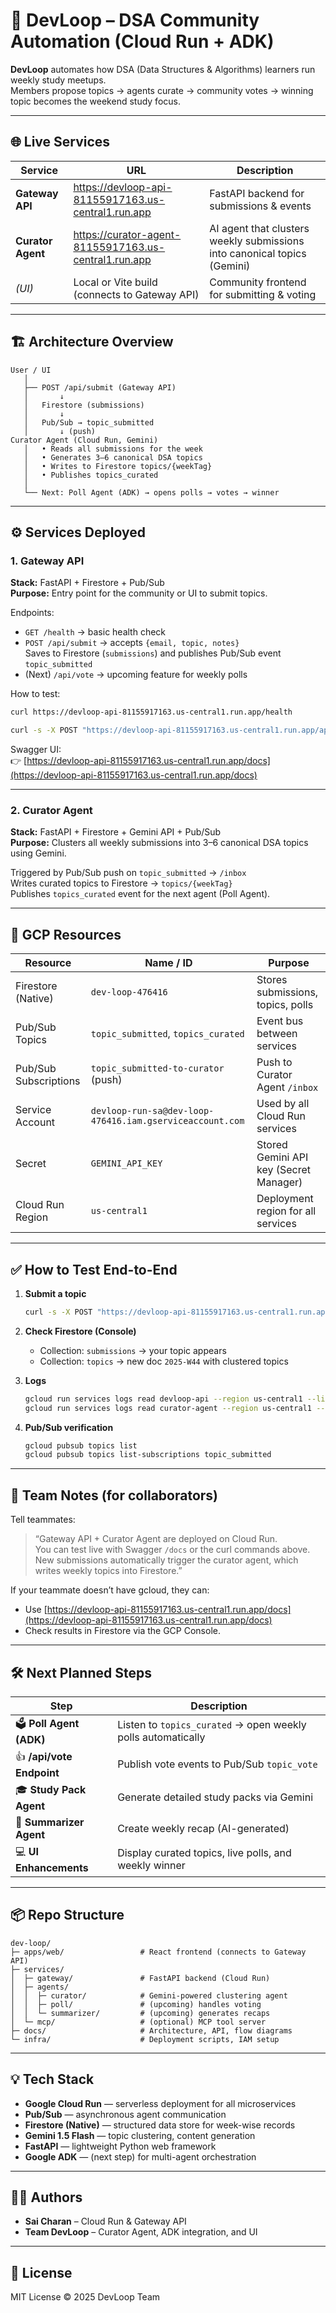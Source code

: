 
# 🧠 DevLoop – DSA Community Automation (Cloud Run + ADK)

**DevLoop** automates how DSA (Data Structures & Algorithms) learners run weekly study meetups.  
Members propose topics → agents curate → community votes → winning topic becomes the weekend study focus.

---

## 🌐 Live Services

| Service | URL | Description |
|----------|-----|-------------|
| **Gateway API** | https://devloop-api-81155917163.us-central1.run.app | FastAPI backend for submissions & events |
| **Curator Agent** | https://curator-agent-81155917163.us-central1.run.app | AI agent that clusters weekly submissions into canonical topics (Gemini) |
| *(UI)* | Local or Vite build (connects to Gateway API) | Community frontend for submitting & voting |

---

## 🏗️ Architecture Overview

```
User / UI
   │
   ├── POST /api/submit (Gateway API)
   │       ↓
   │   Firestore (submissions)
   │       ↓
   │   Pub/Sub → topic_submitted
   │       ↓ (push)
Curator Agent (Cloud Run, Gemini)
   │   • Reads all submissions for the week
   │   • Generates 3–6 canonical DSA topics
   │   • Writes to Firestore topics/{weekTag}
   │   • Publishes topics_curated
   │
   └── Next: Poll Agent (ADK) → opens polls → votes → winner
```

---

## ⚙️ Services Deployed

### 1. Gateway API
**Stack:** FastAPI + Firestore + Pub/Sub  
**Purpose:** Entry point for the community or UI to submit topics.

Endpoints:
- `GET /health` → basic health check
- `POST /api/submit` → accepts `{email, topic, notes}`  
  Saves to Firestore (`submissions`) and publishes Pub/Sub event `topic_submitted`
- (Next) `/api/vote` → upcoming feature for weekly polls

How to test:
```bash
curl https://devloop-api-81155917163.us-central1.run.app/health

curl -s -X POST "https://devloop-api-81155917163.us-central1.run.app/api/submit"   -H "Content-Type: application/json"   -d '{"email":"tester@devloop.app","topic":"Binary Search","notes":"parametric search"}'
```

Swagger UI:  
👉 [https://devloop-api-81155917163.us-central1.run.app/docs](https://devloop-api-81155917163.us-central1.run.app/docs)

---

### 2. Curator Agent
**Stack:** FastAPI + Firestore + Gemini API + Pub/Sub  
**Purpose:** Clusters all weekly submissions into 3–6 canonical DSA topics using Gemini.

Triggered by Pub/Sub push on `topic_submitted` → `/inbox`  
Writes curated topics to Firestore → `topics/{weekTag}`  
Publishes `topics_curated` event for the next agent (Poll Agent).

---

## 🧩 GCP Resources

| Resource | Name / ID | Purpose |
|-----------|------------|----------|
| Firestore (Native) | `dev-loop-476416` | Stores submissions, topics, polls |
| Pub/Sub Topics | `topic_submitted`, `topics_curated` | Event bus between services |
| Pub/Sub Subscriptions | `topic_submitted-to-curator` (push) | Push to Curator Agent `/inbox` |
| Service Account | `devloop-run-sa@dev-loop-476416.iam.gserviceaccount.com` | Used by all Cloud Run services |
| Secret | `GEMINI_API_KEY` | Stored Gemini API key (Secret Manager) |
| Cloud Run Region | `us-central1` | Deployment region for all services |

---

## ✅ How to Test End-to-End

1. **Submit a topic**
   ```bash
   curl -s -X POST "https://devloop-api-81155917163.us-central1.run.app/api/submit"      -H "Content-Type: application/json"      -d '{"email":"you@devloop.app","topic":"Dijkstra Basics","notes":"graphs"}'
   ```

2. **Check Firestore (Console)**
   - Collection: `submissions` → your topic appears
   - Collection: `topics` → new doc `2025-W44` with clustered topics

3. **Logs**
   ```bash
   gcloud run services logs read devloop-api --region us-central1 --limit 100
   gcloud run services logs read curator-agent --region us-central1 --limit 100
   ```

4. **Pub/Sub verification**
   ```bash
   gcloud pubsub topics list
   gcloud pubsub topics list-subscriptions topic_submitted
   ```

---

## 👥 Team Notes (for collaborators)

Tell teammates:
> “Gateway API + Curator Agent are deployed on Cloud Run.  
> You can test live with Swagger `/docs` or the curl commands above.  
> New submissions automatically trigger the curator agent, which writes weekly topics into Firestore.”

If your teammate doesn’t have gcloud, they can:
- Use [https://devloop-api-81155917163.us-central1.run.app/docs](https://devloop-api-81155917163.us-central1.run.app/docs)
- Check results in Firestore via the GCP Console.

---

## 🛠️ Next Planned Steps

| Step | Description |
|------|--------------|
| 🗳️ **Poll Agent (ADK)** | Listen to `topics_curated` → open weekly polls automatically |
| 👍 **/api/vote Endpoint** | Publish vote events to Pub/Sub `topic_vote` |
| 🎓 **Study Pack Agent** | Generate detailed study packs via Gemini |
| 🧾 **Summarizer Agent** | Create weekly recap (AI-generated) |
| 💻 **UI Enhancements** | Display curated topics, live polls, and weekly winner |

---

## 📦 Repo Structure

```
dev-loop/
├─ apps/web/                 # React frontend (connects to Gateway API)
├─ services/
│  ├─ gateway/               # FastAPI backend (Cloud Run)
│  ├─ agents/
│  │  ├─ curator/            # Gemini-powered clustering agent
│  │  ├─ poll/               # (upcoming) handles voting
│  │  └─ summarizer/         # (upcoming) generates recaps
│  └─ mcp/                   # (optional) MCP tool server
├─ docs/                     # Architecture, API, flow diagrams
└─ infra/                    # Deployment scripts, IAM setup
```

---

## 💡 Tech Stack

- **Google Cloud Run** — serverless deployment for all microservices  
- **Pub/Sub** — asynchronous agent communication  
- **Firestore (Native)** — structured data store for week-wise records  
- **Gemini 1.5 Flash** — topic clustering, content generation  
- **FastAPI** — lightweight Python web framework  
- **Google ADK** — (next step) for multi-agent orchestration  

---

## 🧑‍💻 Authors
- **Sai Charan** – Cloud Run & Gateway API  
- **Team DevLoop** – Curator Agent, ADK integration, and UI

---

## 📜 License
MIT License © 2025 DevLoop Team
